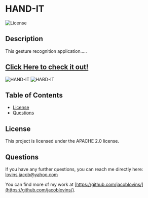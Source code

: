 # HAND-IT
      
    
![License](https://img.shields.io/badge/License-APACHE%202.0-blue.svg)

## Description

This gesture recognition application.....

## [Click Here to check it out!]()


​![HAND-IT](images/googleBooksSearch.png)
​![HABD-IT](images/googleBooksSaved.png)




## Table of Contents

* [License](#license)
* [Questions](#questions)



## License

This project is licensed under the APACHE 2.0 license.



## Questions

If you have any further questions, you can reach me directly here: lovins.jacob@yahoo.com

You can find more of my work at [https://github.com/jacoblovins/](https://github.com/jacoblovins/).
